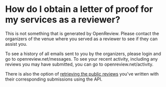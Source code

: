 # How do I obtain a letter of proof for my services as a reviewer?

This is not something that is generated by OpenReview. Please contact the organizers of the venue where you served as a reviewer to see if they can assist you.&#x20;

To see a history of all emails sent to you by the organizers, please login and go to openreview.net/messages. To see your recent activity, including any reviews you may have submitted, you can go to openreview.net/activity.

There is also the option of [retrieving the public reviews](../../how-to-guides/data-retrieval-and-modification/how-to-get-all-the-reviews-that-i-have-written-and-their-corresponding-submissions.md) you've written with their corresponding submissions using the API.
